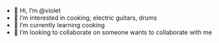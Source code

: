 - 👋 Hi, I’m @violet 
- 👀 I’m interested in cooking, electric guitars, drums
- 🌱 I’m currently learning cooking
- 💞️ I’m looking to collaborate on someone wants to collaborate with me


<!---
notvioletfr/notvioletfr is a ✨ special ✨ repository because its `README.md` (this file) appears on your GitHub profile.
You can click the Preview link to take a look at your changes.
--->
